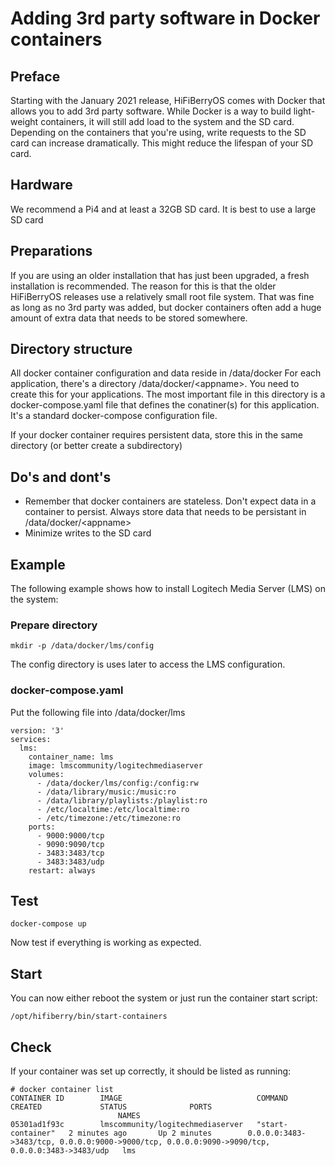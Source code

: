 # Adding 3rd party software in Docker containers

## Preface

Starting with the January 2021 release, HiFiBerryOS comes with Docker that allows you to add 3rd party software. While Docker is a way to build light-weight containers, it will still add load to the system and the SD card.
Depending on the containers that you're using, write requests to the SD card can increase dramatically. This might reduce the lifespan of your SD card. 

## Hardware

We recommend a Pi4 and at least a 32GB SD card. It is best to use a large SD card 

## Preparations

If you are using an older installation that has just been upgraded, a fresh installation is recommended. The reason for this is that the older HiFiBerryOS releases use a relatively small root file system. That was fine as long as no 3rd party was added, but docker containers often add a huge amount of extra data that needs to be stored somewhere.

## Directory structure

All docker container configuration and data reside in /data/docker
For each application, there's a directory /data/docker/\<appname\>. You need to create this for your applications.
The most important file in this directory is a docker-compose.yaml file that defines the conatiner(s) for this application. It's a standard docker-compose configuration file.

If your docker container requires persistent data, store this in the same directory (or better create a subdirectory)

## Do's and dont's

- Remember that docker containers are stateless. Don't expect data in a container to persist. Always store data that needs to be persistant in /data/docker/\<appname\>
- Minimize writes to the SD card

## Example

The following example shows how to install Logitech Media Server (LMS) on the system:

### Prepare directory
```mkdir -p /data/docker/lms
mkdir -p /data/docker/lms/config
```
The config directory is uses later to access the LMS configuration.

### docker-compose.yaml

Put the following file into /data/docker/lms

```
version: '3'
services:
  lms:
    container_name: lms
    image: lmscommunity/logitechmediaserver
    volumes:
      - /data/docker/lms/config:/config:rw
      - /data/library/music:/music:ro
      - /data/library/playlists:/playlist:ro
      - /etc/localtime:/etc/localtime:ro
      - /etc/timezone:/etc/timezone:ro
    ports:
      - 9000:9000/tcp
      - 9090:9090/tcp
      - 3483:3483/tcp
      - 3483:3483/udp
    restart: always
```

## Test

```cd /data/docker/lms
docker-compose up
```

Now test if everything is working as expected. 

## Start

You can now either reboot the system or just run the container start script:
```
/opt/hifiberry/bin/start-containers
```

## Check

If your container was set up correctly, it should be listed as running:
```
# docker container list
CONTAINER ID        IMAGE                              COMMAND             CREATED             STATUS              PORTS
                        NAMES
05301ad1f93c        lmscommunity/logitechmediaserver   "start-container"   2 minutes ago       Up 2 minutes        0.0.0.0:3483->3483/tcp, 0.0.0.0:9000->9000/tcp, 0.0.0.0:9090->9090/tcp, 0.0.0.0:3483->3483/udp   lms
```
